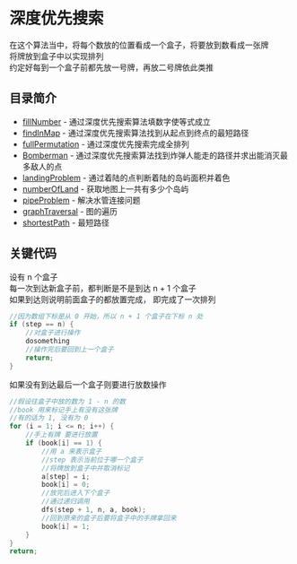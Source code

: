 # 深度优先搜索
在这个算法当中，将每个数放的位置看成一个盒子，将要放到数看成一张牌  
将牌放到盒子中以实现排列  
约定好每到一个盒子前都先放一号牌，再放二号牌依此类推  
## 目录简介
* [fillNumber](https://github.com/Like-Drinking-water/algorithms/tree/master/depthFirstSearch/fillNumber) - 通过深度优先搜索算法填数字使等式成立
* [findInMap](https://github.com/Like-Drinking-water/algorithms/tree/master/depthFirstSearch/findInMap) - 通过深度优先搜索算法找到从起点到终点的最短路径
* [fullPermutation](https://github.com/Like-Drinking-water/algorithms/tree/master/depthFirstSearch/fullPermutation) - 通过深度优先搜索完成全排列
* [Bomberman](https://github.com/Like-Drinking-water/algorithms/tree/master/depthFirstSearch/Bomberman) - 通过深度优先搜索算法找到炸弹人能走的路径并求出能消灭最多敌人的点
* [landingProblem](https://github.com/Like-Drinking-water/algorithms/tree/master/depthFirstSearch/landingProblem) - 通过着陆的点判断着陆的岛屿面积并着色
* [numberOfLand](https://github.com/Like-Drinking-water/algorithms/tree/master/depthFirstSearch/numberOfLand) - 获取地图上一共有多少个岛屿
* [pipeProblem](https://github.com/Like-Drinking-water/algorithms/tree/master/depthFirstSearch/pipeProblem) - 解决水管连接问题
* [graphTraversal](https://github.com/Like-Drinking-water/algorithms/tree/master/depthFirstSearch/graphTraversal) - 图的遍历
* [shortestPath](https://github.com/Like-Drinking-water/algorithms/tree/master/depthFirstSearch/shortestPath) - 最短路径
## 关键代码
设有 n 个盒子  
每一次到达新盒子前，都判断是不是到达 n + 1 个盒子  
如果到达则说明前面盒子的都放置完成， 即完成了一次排列
``` c
//因为数组下标是从 0 开始，所以 n + 1 个盒子在下标 n 处
if (step == n) {
    //对盒子进行操作
    dosomething
    //操作完后要回到上一个盒子
    return;
}
```
如果没有到达最后一个盒子则要进行放数操作
``` c
//假设往盒子中放的数为 1 - n 的数
//book 用来标记手上有没有这张牌
//有的话为 1, 没有为 0 
for (i = 1; i <= n; i++) {
    //手上有牌 要进行放置
    if (book[i] == 1) {
        //用 a 来表示盒子
        //step 表示当前位于哪一个盒子
        //将牌放到盒子中并取消标记
        a[step] = i;
        book[i] = 0;
        //放完后进入下个盒子
        //通过递归调用
        dfs(step + 1, n, a, book);
        //回到原来的盒子后要将盒子中的手牌拿回来
        book[i] = 1;
    }
}
return;
```

